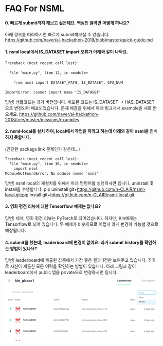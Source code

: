 # FAQ For NSML

#### 0. 빠르게 submit까지 해보고 싶은데요. 핵심만 알려면 어떻게 하나요?
아래 링크를 따라하시면 빠르게 submit해보실 수 있습니다. 
https://github.com/naver/ai-hackathon-2018/blob/master/quick-guide.md

#### 1. nsml local에서 IS_DATASET import 오류가 아래와 같이 나와요.
```
Traceback (most recent call last):

  File "main.py", line 12, in <module>

    from nsml import DATASET_PATH, IS_DATASET, GPU_NUM

ImportError: cannot import name 'IS_DATASET'
```
답변)
샘플코드는 과거 버전입니다.  배포된 코드는 IS_DATASET -> HAS_DATASET으로 변경되어 배포되었습니다. 
문제 해결을 위해서 아래 링크에서 example을 새로 받으세요.
https://github.com/naver/ai-hackathon-2018/tree/master/missions/examples
​
#### 2. nsml-local를 설치 하여, local에서 작업을 하려고 하는데 아래와 같이 nsml을 인식하지 못합니다.
 (간단한 package link 문제인거 같은데...)
```
Traceback (most recent call last):
  File "main.py", line 30, in <module>
    import nsml
ModuleNotFoundError: No module named 'nsml'
```
답변) nsml local의 재설치를 위해서 아래 명령어를 실행하시면 됩니다. uninstall 및 install을 수행합니다. 
pip uninstall git+https://github.com/n-CLAIR/nsml-local.git;pip install git+https://github.com/n-CLAIR/nsml-local.git

#### 3. 영화 평점 리뷰에 대한 Tensorflow 예제는 없나요?
답변) 네에, 영화 평점 리뷰는 PyTorch로 되어있습니다. 하지만, Kin예제는 Tensorflow로 되어 있습니다. 두 예제가 비슷하므로 어렵지 않게 변경이 가능할 것으로 예상됩니다. 

#### 4. submit을 했는데, leaderboard에 변경이 없어요. 과거 submit history를 확인하는 방법이 있나요?
답변) leaderboard에 제출된 값중에서 가장 좋은 결과 1건만 보여주고 있습니다. 추가로 자신이 제출한 모든 이력을 확인하는 방법이 있습니다. 아래 그림과 같이 leaderboard에서 public 탭을 private으로 변경하시면 됩니다.

![leaderboard-private](./res/leaderboard.png)
